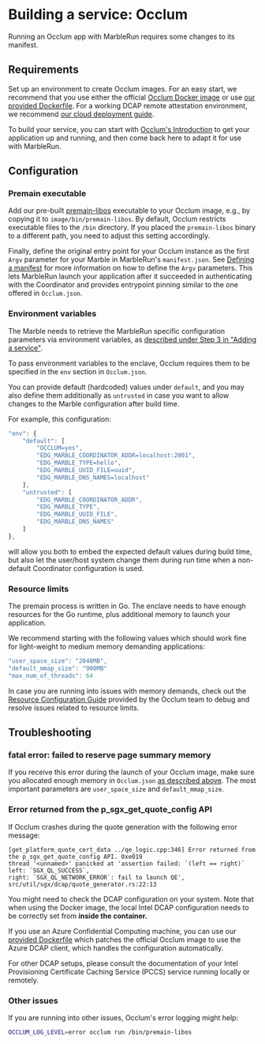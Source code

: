 # Building a service: Occlum
Running an Occlum app with MarbleRun requires some changes to its manifest.

## Requirements
Set up an environment to create Occlum images. For an easy start, we recommend that you use either the official [Occlum Docker image](https://hub.docker.com/r/occlum/occlum) or use [our provided Dockerfile](https://github.com/edgelesssys/marblerun/blob/master/samples/occlum-hello/Dockerfile). For a working DCAP remote attestation environment, we recommend [our cloud deployment guide](deployment/cloud.md).

To build your service, you can start with [Occlum's Introduction](https://github.com/occlum/occlum#introduction) to get your application up and running, and then come back here to adapt it for use with MarbleRun.

## Configuration
### Premain executable
Add our pre-built [premain-libos](https://github.com/edgelesssys/marblerun/releases/download/latest/premain-libos) executable to your Occlum image, e.g., by copying it to `image/bin/premain-libos`. By default, Occlum restricts executable files to the `/bin` directory. If you placed the `premain-libos` binary to a different path, you need to adjust this setting accordingly.

Finally, define the original entry point for your Occlum instance as the first `Argv` parameter for your Marble in MarbleRun's `manifest.json`. See [Defining a manifest](workflows/define-manifest.md) for more information on how to define the `Argv` parameters. This lets MarbleRun launch your application after it succeeded in authenticating with the Coordinator and provides entrypoint pinning similar to the one offered in `Occlum.json`.

### Environment variables
The Marble needs to retrieve the MarbleRun specific configuration parameters via environment variables, as [described under Step 3 in "Adding a service"](workflows/add-service.md).

To pass environment variables to the enclave, Occlum requires them to be specified in the `env` section in `Occlum.json`.

You can provide default (hardcoded) values under `default`, and you may also define them additionally as `untrusted` in case you want to allow changes to the Marble configuration after build time.

For example, this configuration:
```javascript
"env": {
    "default": [
        "OCCLUM=yes",
        "EDG_MARBLE_COORDINATOR_ADDR=localhost:2001",
        "EDG_MARBLE_TYPE=hello",
        "EDG_MARBLE_UUID_FILE=uuid",
        "EDG_MARBLE_DNS_NAMES=localhost"
    ],
    "untrusted": [
        "EDG_MARBLE_COORDINATOR_ADDR",
        "EDG_MARBLE_TYPE",
        "EDG_MARBLE_UUID_FILE",
        "EDG_MARBLE_DNS_NAMES"
    ]
},
```

will allow you both to embed the expected default values during build time, but also let the user/host system change them during run time when a non-default Coordinator configuration is used.

### Resource limits
The premain process is written in Go. The enclave needs to have enough resources for the Go runtime, plus additional memory to launch your application.

We recommend starting with the following values which should work fine for light-weight to medium memory demanding applications:
```javascript
"user_space_size": "2048MB",
"default_mmap_size": "900MB"
"max_num_of_threads": 64
```

In case you are running into issues with memory demands, check out the [Resource Configuration Guide](https://github.com/occlum/occlum/blob/master/docs/resource_config_guide.md) provided by the Occlum team to debug and resolve issues related to resource limits.

## Troubleshooting

### fatal error: failed to reserve page summary memory

If you receive this error during the launch of your Occlum image, make sure you allocated enough memory in `Occlum.json` [as described above](#resource-limits). The most important parameters are `user_space_size` and `default_mmap_size`.

### Error returned from the p_sgx_get_quote_config API

If Occlum crashes during the quote generation with the following error message:
```
[get_platform_quote_cert_data ../qe_logic.cpp:346] Error returned from the p_sgx_get_quote_config API. 0xe019
thread '<unnamed>' panicked at 'assertion failed: `(left == right)`
left: `SGX_QL_SUCCESS`,
right: `SGX_QL_NETWORK_ERROR`: fail to launch QE', src/util/sgx/dcap/quote_generator.rs:22:13
```

You might need to check the DCAP configuration on your system. Note that when using the Docker image, the local Intel DCAP configuration needs to be correctly set from **inside the container.**

If you use an Azure Confidential Computing machine, you can use our [provided Dockerfile](https://github.com/edgelesssys/marblerun/blob/master/samples/occlum-hello/Dockerfile) which patches the official Occlum image to use the Azure DCAP client, which handles the configuration automatically.

For other DCAP setups, please consult the documentation of your Intel Provisioning Certificate Caching Service (PCCS) service running locally or remotely.

### Other issues
If you are running into other issues, Occlum's error logging might help:
```bash
OCCLUM_LOG_LEVEL=error occlum run /bin/premain-libos
```
